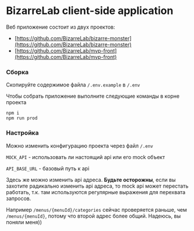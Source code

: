 # BizarreLab client-side application

Веб приложение состоит из двух проектов:
* [https://github.com/BizarreLab/bizarre-monster](https://github.com/BizarreLab/bizarre-monster)
* [https://github.com/BizarreLab/mvp-front](https://github.com/BizarreLab/mvp-front)

### <a name="build"></a> Сборка
Скопируйте содержимое файла `/.env.example` в `/.env`

Чтобы собрать приложение выполните следующие команды в корне проекта
```
npm i
npm run prod
```

### <a name="config"></a> Настройка
Можно изменить конфигурацию проекта через файл `/.env`

`MOCK_API` - использовать ли настоящий api или его mock объект

`API_BASE_URL` - базовый путь к api

Здесь же можно изменить api адреса. 
<b>Будьте осторожны</b>, если вы захотите радикально изменить api адреса, то mock api может перестать работать, т.к. там используются регулярные выражения для перехвата запросов.

Например `/menus/{menuId}/categories` сейчас проверяется раньше, чем `/menus/{menuId}`, потому что второй адрес более общий. Надеюсь, вы поняли меня))
